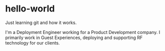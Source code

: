 # hello-world
Just learning git and how it works.

I'm a Deployment Engineer working for a Product Development company. I primarily work in Guest Experiences, deploying and supporting RF technology for our clients.
